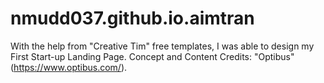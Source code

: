 # nmudd037.github.io.aimtran
With the help from "Creative Tim" free templates, I was able to design my First Start-up Landing Page.
Concept and Content Credits: "Optibus" (https://www.optibus.com/).
